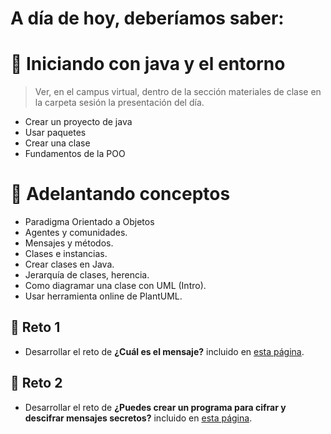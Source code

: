 # A día de hoy, deberíamos saber:

# 📘 Iniciando con java y el entorno
> Ver, en el campus virtual, dentro de la sección materiales de clase en la carpeta sesión la presentación del día.
- Crear un proyecto de java
- Usar paquetes
- Crear una clase
- Fundamentos de la POO

# 📘 Adelantando conceptos
- Paradigma Orientado a Objetos
- Agentes y comunidades.
- Mensajes y métodos.
- Clases e instancias.
- Crear clases en Java.
- Jerarquía de clases, herencia.
- Como diagramar una clase con UML (Intro).
- Usar herramienta online de PlantUML.



## 🧠 Reto 1
* Desarrollar el reto de **¿Cuál es el mensaje?** incluido en [esta página](../retos/001-CualEsELMensaje.md).


## 🧠 Reto 2
* Desarrollar el reto de **¿Puedes crear un programa para cifrar y descifrar mensajes secretos?** incluido en [esta página](../retos/002-Cifrado.md).